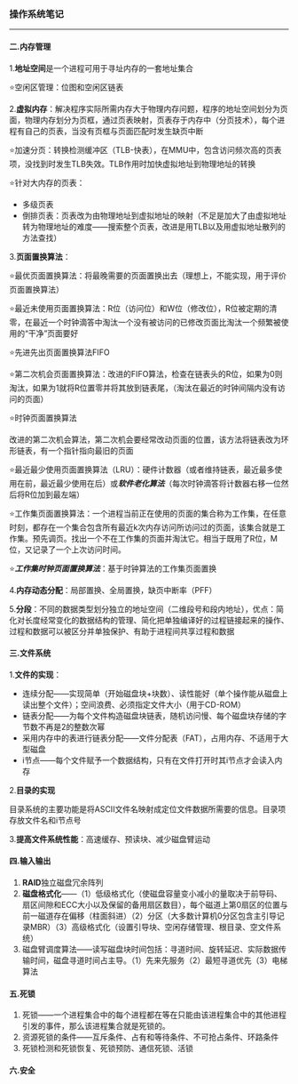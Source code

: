 ### 操作系统笔记



------

#### 二.内存管理

1.**地址空间**是一个进程可用于寻址内存的一套地址集合

:star:空闲区管理：位图和空闲区链表​

2.**虚拟内存**：解决程序实际所需内存大于物理内存问题，程序的地址空间划分为页面，物理内存划分为页框，通过页表映射，页表存于内存中（分页技术），每个进程有自己的页表，当没有页框与页面匹配时发生缺页中断

:star:加速分页：转换检测缓冲区（TLB-快表），在MMU中，包含访问频次高的页表项，没找到时发生TLB失效。TLB作用时加快虚拟地址到物理地址的转换

:star:针对大内存的页表：

- 多级页表
- 倒排页表：页表改为由物理地址到虚拟地址的映射（不足是加大了由虚拟地址转为物理地址的难度——搜索整个页表，改进是用TLB以及用虚拟地址散列的方法查找）

3.**页面置换算法**：

:star:最优页面置换算法：将最晚需要的页面置换出去（理想上，不能实现，用于评价页面置换算法）​

:star:最近未使用页面置换算法：R位（访问位）和W位（修改位），R位被定期的清零，在最近一个时钟滴答中淘汰一个没有被访问的已修改页面比淘汰一个频繁被使用的“干净”页面要好

:star:先进先出页面置换算法FIFO

:star:第二次机会页面置换算法：​改进的FIFO算法，检查在链表头的R位，如果为0则淘汰，如果为1就将R位置零并将其放到链表尾，（淘汰在最近的时钟间隔内没有访问的页面）

:star:时钟页面置换算法​

改进的第二次机会算法，第二次机会要经常改动页面的位置，该方法将链表改为环形链表，有一个指针指向最旧的页面

:star:最近最少使用页面置换算法（LRU）：硬件计数器（或者维持链表，最近最多使用在前，最近最少使用在后）或***软件老化算法***（每次时钟滴答将计数器右移一位然后将R位加到最左端）​

:star:工作集页面置换算法：一个进程当前正在使用的页面的集合称为工作集，在任意时刻，都存在一个集合包含所有最近k次内存访问所访问过的页面，该集合就是工作集。预先调页。找出一个不在工作集的页面并淘汰它。相当于既用了R位，M位，又记录了一个上次访问时间。

:star:***工作集时钟页面置换算法***：基于时钟算法的工作集页面置换

4.**内存动态分配**：局部置换、全局置换，缺页中断率（PFF）

5.**分段**：不同的数据类型划分独立的地址空间（二维段号和段内地址），优点：简化对长度经常变化的数据结构的管理、简化把单独编译好的过程链接起来的操作、过程和数据可以被区分并单独保护、有助于进程间共享过程和数据

#### 三.文件系统

1.**文件的实现**：

- 连续分配——实现简单（开始磁盘块+块数）、读性能好（单个操作能从磁盘上读出整个文件）；空间浪费、必须指定文件大小（用于CD-ROM）
- 链表分配——为每个文件构造磁盘块链表，随机访问慢、每个磁盘块存储的字节数不再是2的整数次幂
- 采用内存中的表进行链表分配——文件分配表（FAT），占用内存、不适用于大型磁盘
- i节点——每个文件赋予一个数据结构，只有在文件打开时其i节点才会读入内存

2.**目录的实现**

目录系统的主要功能是将ASCII文件名映射成定位文件数据所需要的信息。目录项存放文件名和i节点号

3.**提高文件系统性能**：高速缓存、预读块、减少磁盘臂运动

#### 四.输入输出

1. **RAID**独立磁盘冗余阵列
2. **磁盘格式化**——（1）低级格式化（使磁盘容量变小减小的量取决于前导码、扇区间隙和ECC大小以及保留的备用扇区数目），每个磁道上第0扇区的位置与前一磁道存在偏移（柱面斜进）（2）分区（大多数计算机0分区包含主引导记录MBR）（3）高级格式化（设置引导块、空闲存储管理、根目录、空文件系统）
3. 磁盘臂调度算法——读写磁盘块时间包括：寻道时间、旋转延迟、实际数据传输时间，磁盘寻道时间占主导。（1）先来先服务（2）最短寻道优先（3）电梯算法

#### 五.死锁

1. 死锁——一个进程集合中的每个进程都在等在只能由该进程集合中的其他进程引发的事件，那么该进程集合就是死锁的。
2. 资源死锁的条件——互斥条件、占有和等待条件、不可抢占条件、环路条件
3. 死锁检测和死锁恢复、死锁预防、通信死锁、活锁

#### 六.安全


